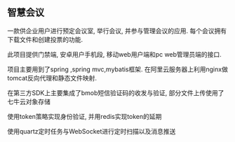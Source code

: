 ## 智慧会议

一款供企业用户进行预定会议室, 举行会议, 并参与管理会议的应用. 每个会议拥有下载文件和创建投票的功能.

此项目提供门禁端, 安卓用户手机段, 移动web用户端和pc web管理员端的接口.

项目主要用到了spring ,spring mvc,mybatis框架. 在阿里云服务器上利用nginx做tomcat反向代理和静态文件映射.

在第三方SDK上主要集成了bmob短信验证码的收发与验证, 部分文件上传使用了七牛云对象存储

使用token策略实现身份验证, 并用redis实现token的延期

使用quartz定时任务与WebSocket进行定时扫描以及消息推送